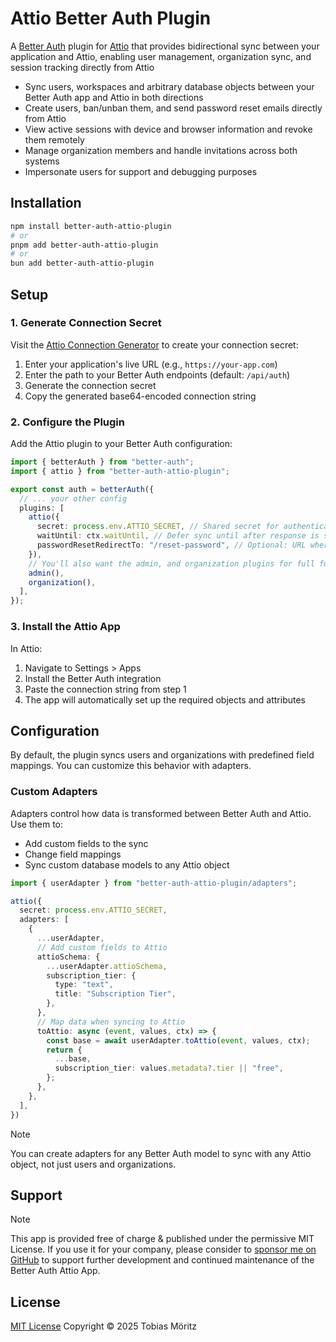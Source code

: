 # Attio Better Auth Plugin

A [Better Auth](https://better-auth.com) plugin for [Attio](https://attio.com) that provides bidirectional sync between your application and Attio, enabling user management, organization sync, and session tracking directly from Attio

- Sync users, workspaces and arbitrary database objects between your Better Auth app and Attio in both directions
- Create users, ban/unban them, and send password reset emails directly from Attio
- View active sessions with device and browser information and revoke them remotely
- Manage organization members and handle invitations across both systems
- Impersonate users for support and debugging purposes

## Installation

```bash
npm install better-auth-attio-plugin
# or
pnpm add better-auth-attio-plugin
# or
bun add better-auth-attio-plugin
```

## Setup

### 1. Generate Connection Secret

Visit the [Attio Connection Generator](https://better-auth-attio-plugin.vercel.app/) to create your connection secret:

1. Enter your application's live URL (e.g., `https://your-app.com`)
2. Enter the path to your Better Auth endpoints (default: `/api/auth`)
3. Generate the connection secret
4. Copy the generated base64-encoded connection string

### 2. Configure the Plugin

Add the Attio plugin to your Better Auth configuration:

```ts
import { betterAuth } from "better-auth";
import { attio } from "better-auth-attio-plugin";

export const auth = betterAuth({
  // ... your other config
  plugins: [
    attio({
      secret: process.env.ATTIO_SECRET, // Shared secret for authentication from step 1
      waitUntil: ctx.waitUntil, // Defer sync until after response is sent, for edge environments like Cloudflare Workers
      passwordResetRedirectTo: "/reset-password", // Optional: URL where users reset their password (defaults to "/reset-password")
    }),
    // You'll also want the admin, and organization plugins for full functionality
    admin(),
    organization(),
  ],
});
```

### 3. Install the Attio App

In Attio:
1. Navigate to Settings > Apps
2. Install the Better Auth integration
3. Paste the connection string from step 1
4. The app will automatically set up the required objects and attributes

## Configuration

By default, the plugin syncs users and organizations with predefined field mappings. You can customize this behavior with adapters.

### Custom Adapters

Adapters control how data is transformed between Better Auth and Attio. Use them to:
- Add custom fields to the sync
- Change field mappings
- Sync custom database models to any Attio object

```ts
import { userAdapter } from "better-auth-attio-plugin/adapters";

attio({
  secret: process.env.ATTIO_SECRET,
  adapters: [
    {
      ...userAdapter,
      // Add custom fields to Attio
      attioSchema: {
        ...userAdapter.attioSchema,
        subscription_tier: {
          type: "text",
          title: "Subscription Tier",
        },
      },
      // Map data when syncing to Attio
      toAttio: async (event, values, ctx) => {
        const base = await userAdapter.toAttio(event, values, ctx);
        return {
          ...base,
          subscription_tier: values.metadata?.tier || "free",
        };
      },
    },
  ],
})
```

> [!NOTE]
> You can create adapters for any Better Auth model to sync with any Attio object, not just users and organizations.

## Support

> [!NOTE]
> This app is provided free of charge & published under the permissive MIT License. If you use it for your company, please consider to [sponsor me on GitHub](https://github.com/sponsors/tobimori) to support further development and continued maintenance of the Better Auth Attio App.

## License

[MIT License](./LICENSE)
Copyright © 2025 Tobias Möritz
